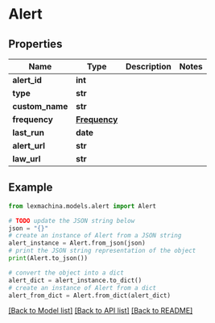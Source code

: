# Alert


## Properties

Name | Type | Description | Notes
------------ | ------------- | ------------- | -------------
**alert_id** | **int** |  | 
**type** | **str** |  | 
**custom_name** | **str** |  | 
**frequency** | [**Frequency**](Frequency.md) |  | 
**last_run** | **date** |  | 
**alert_url** | **str** |  | 
**law_url** | **str** |  | 

## Example

```python
from lexmachina.models.alert import Alert

# TODO update the JSON string below
json = "{}"
# create an instance of Alert from a JSON string
alert_instance = Alert.from_json(json)
# print the JSON string representation of the object
print(Alert.to_json())

# convert the object into a dict
alert_dict = alert_instance.to_dict()
# create an instance of Alert from a dict
alert_from_dict = Alert.from_dict(alert_dict)
```
[[Back to Model list]](../README.md#documentation-for-models) [[Back to API list]](../README.md#documentation-for-api-endpoints) [[Back to README]](../README.md)


